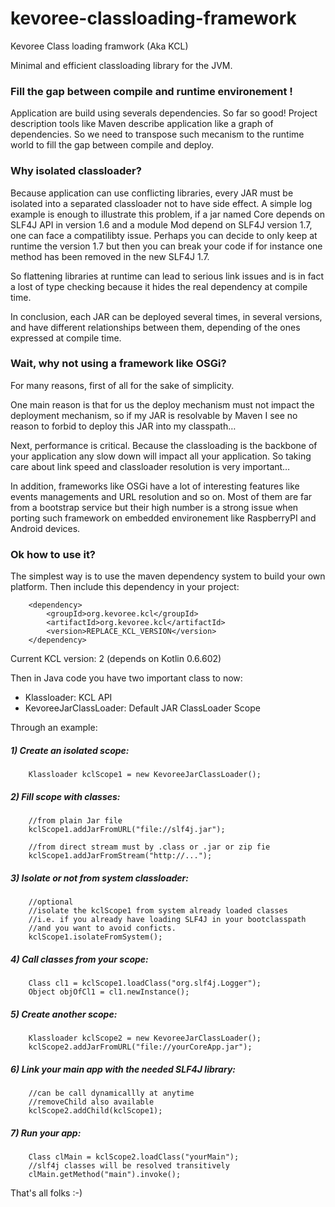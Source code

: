 kevoree-classloading-framework
==============================

Kevoree Class loading framwork (Aka KCL)

Minimal and efficient classloading library for the JVM.

### Fill the gap between compile and runtime environement !

Application are build using severals dependencies. So far so good! Project description tools like Maven describe application like a graph of dependencies. So we need to transpose such mecanism to the runtime world to fill the gap between compile and deploy.

### Why isolated classloader?

Because application can use conflicting libraries, every JAR must be isolated into a separated classloader not to have side effect. A simple log example is enough to illustrate this problem, if a jar named Core depends on SLF4J API in version 1.6 and a module Mod depend on SLF4J version 1.7, one can face a compatilibty issue. Perhaps you can decide to only keep at runtime the version 1.7 but then you can break your code if for instance one method has been removed in the new SLF4J 1.7.

So flattening libraries at runtime can lead to serious link issues and is in fact a lost of type checking because it hides the real dependency at compile time.

In conclusion, each JAR can be deployed several times, in several versions, and have different relationships between them, depending of the ones expressed at compile time.

### Wait, why not using a framework like OSGi?

For many reasons, first of all for the sake of simplicity. 

One main reason is that for us the deploy mechanism must not impact the deployment mechanism, so if my JAR is resolvable by Maven I see no reason to forbid to deploy this JAR into my classpath…

Next, performance is critical. Because the classloading is the backbone of your application any slow down will impact all your application. So taking care about link speed and classloader resolution is very important…

In addition, frameworks like OSGi have a lot of interesting features like events managements and URL resolution and so on. Most of them are far from a bootstrap service but their high number is a strong issue when porting such framework on embedded environement like RaspberryPI and Android devices.

### Ok how to use it?

The simplest way is to use the maven dependency system to build your own platform.
Then include this dependency in your project:

        <dependency>
            <groupId>org.kevoree.kcl</groupId>
            <artifactId>org.kevoree.kcl</artifactId>
            <version>REPLACE_KCL_VERSION</version>
        </dependency>
        
Current KCL version: 2 (depends on Kotlin 0.6.602)

Then in Java code you have two important class to now:
- Klassloader: KCL API
- KevoreeJarClassLoader: Default JAR ClassLoader Scope

Through an example:


##### 1) Create an isolated scope: 
	
		Klassloader kclScope1 = new KevoreeJarClassLoader();
		
##### 2) Fill scope with classes:

		//from plain Jar file
		kclScope1.addJarFromURL("file://slf4j.jar");
		
		//from direct stream must by .class or .jar or zip fie
		kclScope1.addJarFromStream("http://...");
		
##### 3) Isolate or not from system classloader:

		//optional
		//isolate the kclScope1 from system already loaded classes
		//i.e. if you already have loading SLF4J in your bootclasspath
		//and you want to avoid conficts.
		kclScope1.isolateFromSystem();
		
##### 4) Call classes from your scope:

		Class cl1 = kclScope1.loadClass("org.slf4j.Logger");
		Object objOfCl1 = cl1.newInstance();
		
##### 5) Create another scope:

		Klassloader kclScope2 = new KevoreeJarClassLoader();
		kclScope2.addJarFromURL("file://yourCoreApp.jar");
		
##### 6) Link your main app with the needed SLF4J library:

		//can be call dynamicallly at anytime
		//removeChild also available
		kclScope2.addChild(kclScope1);	
			
		
##### 7) Run your app:
		
		Class clMain = kclScope2.loadClass("yourMain");
		//slf4j classes will be resolved transitively
		clMain.getMethod("main").invoke();


That's all folks :-)



